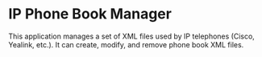 IP Phone Book Manager
=====================

This application manages a set of XML files used by IP telephones (Cisco, Yealink, etc.). It can create, modify, and remove phone book XML files.
